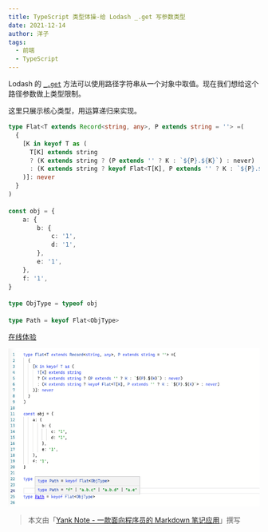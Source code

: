 ```yaml
---
title: TypeScript 类型体操-给 Lodash _.get 写参数类型
date: 2021-12-14
author: 洋子
tags:
  - 前端
  - TypeScript
---
```


Lodash 的 [`_.get`](https://lodash.com/docs/4.17.15#get) 方法可以使用路径字符串从一个对象中取值。现在我们想给这个路径参数做上类型限制。

这里只展示核心类型，用运算递归来实现。

```ts
type Flat<T extends Record<string, any>, P extends string = ''> =(
  {
    [K in keyof T as (
      T[K] extends string
      ? (K extends string ? (P extends '' ? K : `${P}.${K}`) : never)
      : (K extends string ? keyof Flat<T[K], P extends '' ? K : `${P}.${K}`> : never)
    )]: never
  }
)

const obj = {
    a: {
        b: {
            c: '1',
            d: '1',
        },
        e: '1',
    },
    f: '1',
}

type ObjType = typeof obj

type Path = keyof Flat<ObjType>

```


[在线体验](https://www.typescriptlang.org/play?ts=4.3.5#code/C4TwDgpgBAYgNgQ2AHgCpQgD2BAdgEwGcoAlCAYwHsAnfZQ4agS1wHMAaKBXEAPk4AKGbHiJQGzNlAC8UAORzeMgBQAoKFADe6jVADaAaSgsoAawghKAMyjoExNbt2pDAXWE4CxCS1Y6nAPxQykZYnmI+UkHKQmGixApQQUYAXFAABgAkmgIAvgB02Qa56QCUUGm4EABuENSl-rppIR7x4oy+SWYW1rCIKC4GroKtXvJyXakZ2XmFmsXpSpU1dQ1Opa7LtdQ6uaoNqlS4DFCUAEYAVjJajQhp2k5OZ-eNj7rkaXIAjHLsr29QfCfH5-AFQXKggEQYG-RoQxpWGF-PaqUCQKAAeUuqHA0FkaIgvXOF1UpIJUAESAAFtdzJYbPAkMgsRccZBeKogA)

![Img](./FILES/2021-12-14-typescript-gym.md/4584a0a4.png)

> 本文由「[Yank Note - 一款面向程序员的 Markdown 笔记应用](https://github.com/purocean/yn)」撰写
